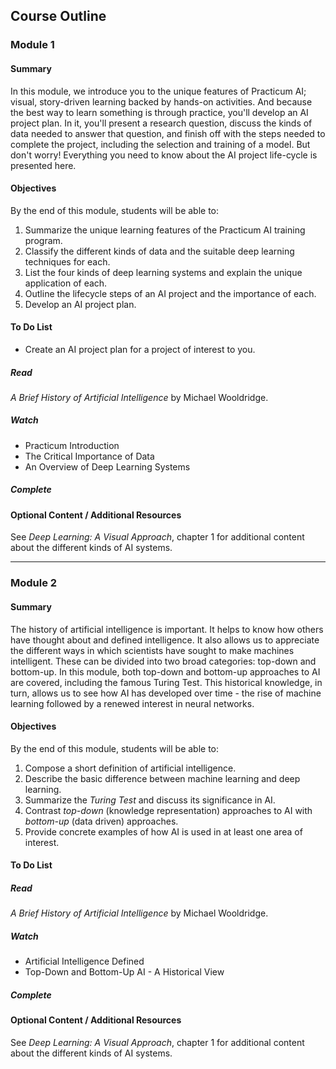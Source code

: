 ## Course Outline

### Module 1

#### Summary
In this module, we introduce you to the unique features of Practicum AI; visual, story-driven learning backed by hands-on activities.  And because the best way to learn something is through practice, you'll develop an AI project plan.  In it, you'll present a research question, discuss the kinds of data needed to answer that question, and finish off with the steps needed to complete the project, including the selection and training of a model.  But don't worry!  Everything you need to know about the AI project life-cycle is presented here.   

#### Objectives

By the end of this module, students will be able to:
1. Summarize the unique learning features of the Practicum AI training program.
2. Classify the different kinds of data and the suitable deep learning techniques for each.
3. List the four kinds of deep learning systems and explain the unique application of each.
4. Outline the lifecycle steps of an AI project and the importance of each.
5. Develop an AI project plan. 

 
#### To Do List
- Create an AI project plan for a project of interest to you. 

##### Read
*A Brief History of Artificial Intelligence* by Michael Wooldridge.

##### Watch
- Practicum Introduction
- The Critical Importance of Data
- An Overview of Deep Learning Systems

##### Complete

#### Optional Content / Additional Resources
See *Deep Learning: A Visual Approach*, chapter 1 for additional content about the different kinds of AI systems.

***
### Module 2

#### Summary
The history of artificial intelligence is important.  It helps to know how others have thought about and defined intelligence.  It also allows us to appreciate the different ways in which scientists have sought to make machines intelligent.  These can be divided into two broad categories: top-down and bottom-up.  In this module, both top-down and bottom-up approaches to AI are covered, including the famous Turing Test.  This historical knowledge, in turn, allows us to see how AI has developed over time - the rise of machine learning followed by a renewed interest in neural networks. 

#### Objectives

By the end of this module, students will be able to:
1. Compose a short definition of artificial intelligence. 
2. Describe the basic difference between machine learning and deep learning.
3. Summarize the *Turing Test* and discuss its significance in AI. 
4. Contrast *top-down* (knowledge representation) approaches to AI with *bottom-up* (data driven) approaches.
5. Provide concrete examples of how AI is used in at least one area of interest.

#### To Do List

##### Read
*A Brief History of Artificial Intelligence* by Michael Wooldridge.

##### Watch
- Artificial Intelligence Defined
- Top-Down and Bottom-Up AI - A Historical View

##### Complete

#### Optional Content / Additional Resources
See *Deep Learning: A Visual Approach*, chapter 1 for additional content about the different kinds of AI systems.

